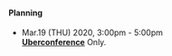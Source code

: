 #### Planning  

  - Mar.19 (THU) 2020, 3:00pm - 5:00pm  
    **[Uberconference](https://www.uberconference.com/room/openchainproject)** Only.  
